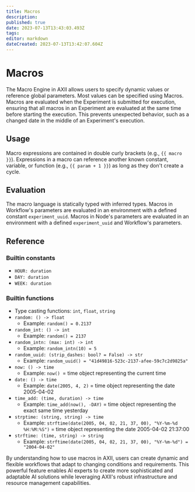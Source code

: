 ```yaml
---
title: Macros
description: 
published: true
date: 2023-07-13T13:43:03.493Z
tags: 
editor: markdown
dateCreated: 2023-07-13T13:42:07.604Z
---
```


# Macros

The Macro Engine in AXII allows users to specify dynamic values or reference global parameters. Most values can be specified using Macros. Macros are evaluated when the Experiment is submitted for execution, ensuring that all macros in an Experiment are evaluated at the same time before starting the execution. This prevents unexpected behavior, such as a changed date in the middle of an Experiment's execution.

## Usage

Macro expressions are contained in double curly brackets (e.g., `{{ macro }}`). Expressions in a macro can reference another known constant, variable, or function (e.g., `{{ param + 1 }}`) as long as they don't create a cycle.

## Evaluation

The macro language is statically typed with inferred types. Macros in Workflow's parameters are evaluated in an environment with a defined constant `experiment_uuid`. Macros in Node's parameters are evaluated in an environment with a defined `experiment_uuid` and Workflow's parameters.

## Reference

### Builtin constants

- `HOUR: duration`
- `DAY: duration`
- `WEEK: duration`

### Builtin functions

- Type casting functions: `int`, `float`, `string`
- `random: () -> float`
  - Example: `random() = 0.2137`
- `random_int: () -> int`
  - Example: `random() = 2137`
- `random_intn: (max: int) -> int`
  - Example: `random_intn(10) = 5`
- `random_uuid: (strip_dashes: bool? = False) -> str`
  - Example: `random_uuid() = "41d49816-523c-2137-afee-59c7c2d9825a"`
- `now: () -> time`
  - Example: `now() `= time object representing the current time
- `date: () -> time`
  - Example: `date(2005, 4, 2)` = time object representing the date 2005-04-02
- `time_add: (time, duration) -> time`
  - Example: `time_add(now(), -DAY)` = time object representing the exact same time yesterday
- `strptime: (string, string) -> time`
  - Example: `strftime(date(2005, 04, 02, 21, 37, 00), "%Y-%m-%d %H:%M:%S")` = time object representing the date 2005-04-02 21:37:00
- `strftime: (time, string) -> string`
  - Example: `strftime(date(2005, 04, 02, 21, 37, 00), "%Y-%m-%d") = "2004-04-02"`

By understanding how to use macros in AXII, users can create dynamic and flexible workflows that adapt to changing conditions and requirements. This powerful feature enables AI experts to create more sophisticated and adaptable AI solutions while leveraging AXII's robust infrastructure and resource management capabilities.
